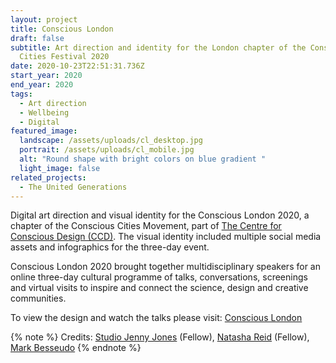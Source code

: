 ```yaml
---
layout: project
title: Conscious London
draft: false
subtitle: Art direction and identity for the London chapter of the Conscious
  Cities Festival 2020
date: 2020-10-23T22:51:31.736Z
start_year: 2020
end_year: 2020
tags:
  - Art direction
  - Wellbeing
  - Digital
featured_image:
  landscape: /assets/uploads/cl_desktop.jpg
  portrait: /assets/uploads/cl_mobile.jpg
  alt: "Round shape with bright colors on blue gradient "
  light_image: false
related_projects:
  - The United Generations
---
```

Digital art direction and visual identity for the Conscious London 2020, a chapter of the Conscious Cities Movement, part of [The Centre for Conscious Design (CCD)](https://theccd.org/). The visual identity included multiple social media assets and infographics for the three-day event.

Conscious London 2020 brought together multidisciplinary speakers for an online three-day cultural programme of talks, conversations, screenings and virtual visits to inspire and connect the science, design and creative communities.

To view the design and watch the talks please visit: [Conscious London](https://www.youtube.com/channel/UC-Bbwz5OiTCqCCmIH9RQxwA)

{% note %}
Credits: [Studio Jenny Jones](https://studiojennyjones.com/) (Fellow), [Natasha Reid](https://www.matterspacesoul.com/) (Fellow), [Mark Besseudo](https://markbessoudo.com/hi/)
{% endnote %}